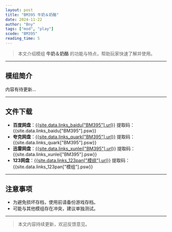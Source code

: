 ```yaml
---
layout: post
title: "BM395 牛奶＆奶酪"
date: 2024-11-22
author: "Bny"
tags: ["mod", "play"]
scode: "BM395"
reading_time: 5
---
```


> 本文介绍模组 **牛奶＆奶酪** 的功能与特点，帮助玩家快速了解并使用。

---

## 模组简介

内容有待更新...

---

## 文件下载
- **百度网盘**：[{{site.data.links_baidu["BM395"].url}}]({{site.data.links_baidu["BM395"].url}}) 提取码：{{site.data.links_baidu["BM395"].psw}}
- **夸克网盘**：[{{site.data.links_quark["BM395"].url}}]({{site.data.links_quark["BM395"].url}}) 提取码：{{site.data.links_quark["BM395"].psw}}
- **迅雷网盘**：[{{site.data.links_xunlei["BM395"].url}}]({{site.data.links_xunlei["BM395"].url}}) 提取码：{{site.data.links_xunlei["BM395"].psw}}
- **123网盘**：[{{site.data.links_123pan["模组"].url}}]({{site.data.links_123pan["模组"].url}}) 提取码：{{site.data.links_123pan["模组"].psw}}

---

## 注意事项
- 为避免损坏存档，使用前请备份游戏存档。
- 可能与其他模组存在冲突，建议单独测试。

---

> 本文内容持续更新，欢迎反馈意见。
